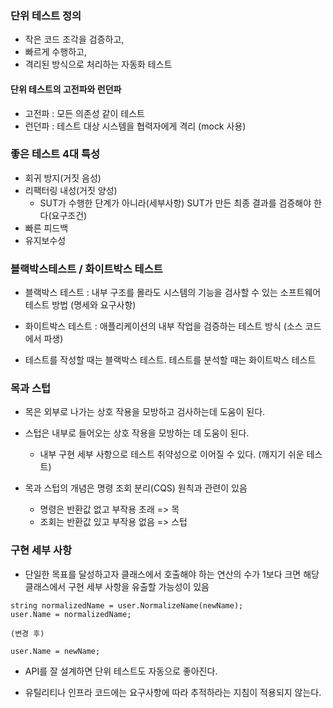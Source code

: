 ### 단위 테스트 정의
- 작은 코드 조각을 검증하고,
- 빠르게 수행하고, 
- 격리된 방식으로 처리하는 자동화 테스트

#### 단위 테스트의 고전파와 런던파
- 고전파 : 모든 의존성 같이 테스트
- 런던파 : 테스트 대상 시스템을 협력자에게 격리 (mock 사용)

### 좋은 테스트 4대 특성
- 회귀 방지(거짓 음성)
- 리팩터링 내성(거짓 양성)
  - SUT가 수행한 단계가 아니라(세부사항) SUT가 만든 최종 결과를 검증해야 한다(요구조건) 
- 빠른 피드백
- 유지보수성

### 블랙박스테스트 / 화이트박스 테스트
- 블랙박스 테스트 : 내부 구조를 몰라도 시스템의 기능을 검사할 수 있는 소프트웨어 테스트 방법 (명세와 요구사항)
- 화이트박스 테스트 : 애플리케이션의 내부 작업을 검증하는 테스트 방식 (소스 코드에서 파생)
 
- 테스트를 작성할 때는 블랙박스 테스트. 테스트를 분석할 때는 화이트박스 테스트

### 목과 스텁
- 목은 외부로 나가는 상호 작용을 모방하고 검사하는데 도움이 된다.
- 스텁은 내부로 들어오는 상호 작용을 모방하는 데 도움이 된다.
  - 내부 구현 세부 사항으로 테스트 취약성으로 이어질 수 있다. (깨지기 쉬운 테스트)
  
- 목과 스텁의 개념은 명령 조회 분리(CQS) 원칙과 관련이 있음 
  - 명령은 반환값 없고 부작용 초래 => 목
  - 조회는 반환값 있고 부작용 없음 => 스텁

### 구현 세부 사항
- 단일한 목표를 달성하고자 클래스에서 호출해야 하는 연산의 수가 1보다 크면 해당 클래스에서 구현 세부 사항을 유출할 가능성이 있음
````
string normalizedName = user.NormalizeName(newName);
user.Name = normalizedName;

(변경 후)

user.Name = newName;

````

- API를 잘 설계하면 단위 테스트도 자동으로 좋아진다.

- 유틸리티나 인프라 코드에는 요구사항에 따라 추적하라는 지침이 적용되지 않는다.


